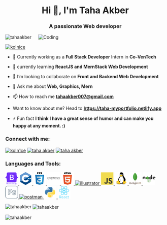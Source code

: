 <h1 align="center">Hi 👋, I'm Taha Akber</h1>
<h3 align="center">A passionate Web developer</h3>
<img align="right" alt="Coding" width ="400" src="https://i.pinimg.com/originals/3d/08/e0/3d08e03cb40252526fee2036a67f07f1.gif">

<p align="left"> <img src="https://komarev.com/ghpvc/?username=tahaakber&label=Profile%20views&color=0e75b6&style=flat" alt="tahaakber" /> </p>

<p align="left"> <a href="https://twitter.com/Koln1ce" target="blank"><img src="https://img.shields.io/twitter/follow/kolnice?logo=twitter&style=for-the-badge" alt="kolnice" /></a> </p>

- 🌱 Currently working as a **Full Stack Developer** Intern in **Co-VenTech**

- 🌱 currently learning **ReactJS and MernStack Web Development**

- 👯 I’m looking to collaborate on **Front and Backend Web Development**

- 💬 Ask me about **Web, Graphics, Mern**

- 📫 How to reach me **tahaakber007@gmail.com**

- Want to know about me? Head to **https://taha-myportfolio.netlify.app**

- ⚡ Fun fact **I think I have a great sense of humor and can make you happy at any moment. :)**

<h3 align="left">Connect with me:</h3>
<p align="left">
<a href="https://twitter.com/Koln1ce" target="blank"><img align="center" src="https://raw.githubusercontent.com/rahuldkjain/github-profile-readme-generator/master/src/images/icons/Social/twitter.svg" alt="koln1ce" height="30" width="40" /></a>
<a href="https://www.linkedin.com/in/taha-akber-006829266/" target="blank"><img align="center" src="https://raw.githubusercontent.com/rahuldkjain/github-profile-readme-generator/master/src/images/icons/Social/linked-in-alt.svg" alt="taha akber" height="30" width="40" /></a>
<a href="https://www.facebook.com/kolnice" target="blank"><img align="center" src="https://raw.githubusercontent.com/rahuldkjain/github-profile-readme-generator/master/src/images/icons/Social/facebook.svg" alt="taha akber" height="30" width="40" /></a>
</p>

<h3 align="left">Languages and Tools:</h3>
<p align="left"> <a href="https://getbootstrap.com" target="_blank" rel="noreferrer"> <img src="https://raw.githubusercontent.com/devicons/devicon/master/icons/bootstrap/bootstrap-plain-wordmark.svg" alt="bootstrap" width="40" height="40"/> </a> <a href="https://www.w3schools.com/cpp/" target="_blank" rel="noreferrer"> <img src="https://raw.githubusercontent.com/devicons/devicon/master/icons/cplusplus/cplusplus-original.svg" alt="cplusplus" width="40" height="40"/> </a> <a href="https://www.w3schools.com/css/" target="_blank" rel="noreferrer"> <img src="https://raw.githubusercontent.com/devicons/devicon/master/icons/css3/css3-original-wordmark.svg" alt="css3" width="40" height="40"/> </a> <a href="https://expressjs.com" target="_blank" rel="noreferrer"> <img src="https://raw.githubusercontent.com/devicons/devicon/master/icons/express/express-original-wordmark.svg" alt="express" width="40" height="40"/> </a> <a href="https://www.w3.org/html/" target="_blank" rel="noreferrer"> <img src="https://raw.githubusercontent.com/devicons/devicon/master/icons/html5/html5-original-wordmark.svg" alt="html5" width="40" height="40"/> </a> <a href="https://www.adobe.com/in/products/illustrator.html" target="_blank" rel="noreferrer"> <img src="https://www.vectorlogo.zone/logos/adobe_illustrator/adobe_illustrator-icon.svg" alt="illustrator" width="40" height="40"/> </a> <a href="https://developer.mozilla.org/en-US/docs/Web/JavaScript" target="_blank" rel="noreferrer"> <img src="https://raw.githubusercontent.com/devicons/devicon/master/icons/javascript/javascript-original.svg" alt="javascript" width="40" height="40"/> </a> <a href="https://www.linux.org/" target="_blank" rel="noreferrer"> <img src="https://raw.githubusercontent.com/devicons/devicon/master/icons/linux/linux-original.svg" alt="linux" width="40" height="40"/> </a> <a href="https://www.mongodb.com/" target="_blank" rel="noreferrer"> <img src="https://raw.githubusercontent.com/devicons/devicon/master/icons/mongodb/mongodb-original-wordmark.svg" alt="mongodb" width="40" height="40"/> </a> <a href="https://nodejs.org" target="_blank" rel="noreferrer"> <img src="https://raw.githubusercontent.com/devicons/devicon/master/icons/nodejs/nodejs-original-wordmark.svg" alt="nodejs" width="40" height="40"/> </a> <a href="https://www.photoshop.com/en" target="_blank" rel="noreferrer"> <img src="https://raw.githubusercontent.com/devicons/devicon/master/icons/photoshop/photoshop-line.svg" alt="photoshop" width="40" height="40"/> </a> <a href="https://postman.com" target="_blank" rel="noreferrer"> <img src="https://www.vectorlogo.zone/logos/getpostman/getpostman-icon.svg" alt="postman" width="40" height="40"/> </a> <a href="https://www.python.org" target="_blank" rel="noreferrer"> <img src="https://raw.githubusercontent.com/devicons/devicon/master/icons/python/python-original.svg" alt="python" width="40" height="40"/> </a> <a href="https://reactjs.org/" target="_blank" rel="noreferrer"> <img src="https://raw.githubusercontent.com/devicons/devicon/master/icons/react/react-original-wordmark.svg" alt="react" width="40" height="40"/> </a> </p>

<p><img align="left" src="https://github-readme-stats.vercel.app/api/top-langs?username=tahaakber&show_icons=true&locale=en&layout=compact" alt="tahaakber" /></p>

<p>&nbsp;<img align="center" src="https://github-readme-stats.vercel.app/api?username=tahaakber&show_icons=true&locale=en" alt="tahaakber" /></p>

<p><img align="center" src="https://github-readme-streak-stats.herokuapp.com/?user=tahaakber&" alt="tahaakber" /></p>

